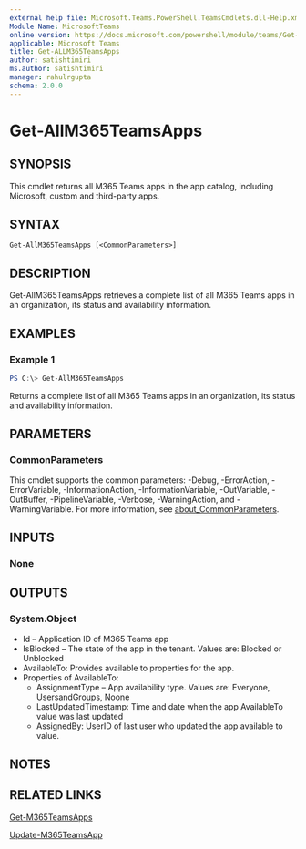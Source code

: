 ```yaml
---
external help file: Microsoft.Teams.PowerShell.TeamsCmdlets.dll-Help.xml
Module Name: MicrosoftTeams
online version: https://docs.microsoft.com/powershell/module/teams/Get-ALLM365TeamsApps
applicable: Microsoft Teams
title: Get-ALLM365TeamsApps
author: satishtimiri
ms.author: satishtimiri
manager: rahulrgupta
schema: 2.0.0
---
```


# Get-AllM365TeamsApps

## SYNOPSIS

This cmdlet returns all M365 Teams apps in the app catalog, including Microsoft, custom and third-party apps. 

## SYNTAX

```
Get-AllM365TeamsApps [<CommonParameters>]
```

## DESCRIPTION
Get-AllM365TeamsApps retrieves a complete list of all M365 Teams apps in an organization, its status and availability information. 

## EXAMPLES

### Example 1
```powershell
PS C:\> Get-AllM365TeamsApps
```
Returns a complete list of all M365 Teams apps in an organization, its status and availability information. 

## PARAMETERS

### CommonParameters
This cmdlet supports the common parameters: -Debug, -ErrorAction, -ErrorVariable, -InformationAction, -InformationVariable, -OutVariable, -OutBuffer, -PipelineVariable, -Verbose, -WarningAction, and -WarningVariable. For more information, see [about_CommonParameters](http://go.microsoft.com/fwlink/?LinkID=113216).

## INPUTS

### None

## OUTPUTS

### System.Object
- Id – Application ID of M365 Teams app 
- IsBlocked – The state of the app in the tenant. Values are: Blocked or Unblocked
- AvailableTo: Provides available to properties for the app. 
- Properties of AvailableTo:
    - AssignmentType – App availability type. Values are: Everyone, UsersandGroups, Noone
    - LastUpdatedTimestamp: Time and date when the app AvailableTo value was last updated
    - AssignedBy: UserID of last user who updated the app available to value. 
## NOTES

## RELATED LINKS
[Get-M365TeamsApps](Get-M365TeamsApps.md)

[Update-M365TeamsApp](Update-M365TeamsApp.md)
